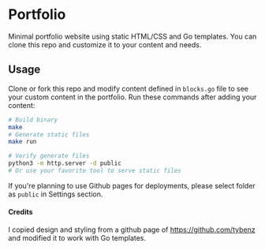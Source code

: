 # Portfolio

Minimal portfolio website using static HTML/CSS and Go templates. You can clone this repo and customize it to your content and needs.

## Usage

Clone or fork this repo and modify content defined in `blocks.go` file to see your custom content in the portfolio. Run these commands after adding your content:

```sh
# Build binary
make
# Generate static files
make run

# Verify generate files
python3 -m http.server -d public
# Or use your favorite tool to serve static files
```

If you're planning to use Github pages for deployments, please select folder as `public` in Settings section.

#### Credits

I copied design and styling from a github page of https://github.com/tybenz and modified it to work with Go templates.